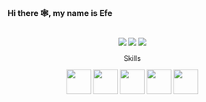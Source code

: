 ### Hi there 🕸, my name is Efe
#### <p></p>
![<p></p>](https://i.hizliresim.com/ll4uif0.png?width=960&height=219)

<p align="center">
  <a href="https://discord.com/users/1042809394980732961" target="_blank"><img src="https://img.shields.io/badge/discord%20-7289DA.svg?&style=for-the-badge&logo=discord&logoColor=white"></a>
  <a href="https://open.spotify.com/user/otu5z5j4fj5ybq9peory8bpsl?si=24aa5debdd1d4b18" target="_blank"><img src="https://img.shields.io/badge/Spotify%20-1ed760.svg?&style=for-the-badge&logo=spotify&logoColor=white"></a>
  <a href="https://steamcommunity.com/id/Efemd" target="_blank"><img src="https://img.shields.io/badge/Steam%20-191717.svg?&style=for-the-badge&logo=steam&logoColor=white"></a>
</p>

<p align="center">
    Skills
</p> 

<p align="center">
    <img width="50" height="50" src="https://i.hizliresim.com/mp0ut6b.png">
    <img width="50" height="50" src="https://i.hizliresim.com/sxfi6av.png">
    <img width="50" height="50" src="https://i.hizliresim.com/3alh0f0.png">
    <img width="50" height="50" src="https://i.hizliresim.com/8083spo.png">
    <img width="50" height="50" src="https://i.hizliresim.com/91kjcb5.png">
</p>
